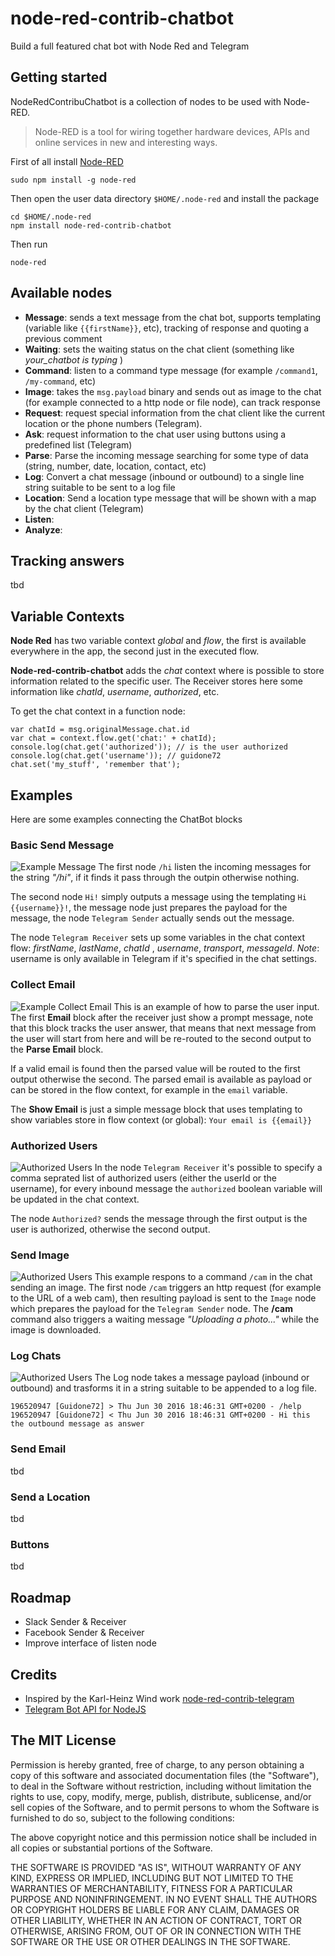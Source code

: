 # node-red-contrib-chatbot
Build a full featured chat bot with Node Red and Telegram

## Getting started
NodeRedContribuChatbot is a collection of nodes to be used with Node-RED.

> Node-RED is a tool for wiring together hardware devices, APIs and online services in new and interesting ways.

First of all install  [Node-RED](http://nodered.org/docs/getting-started/installation)

```
sudo npm install -g node-red
```

Then open  the user data directory `$HOME/.node-red` and install the package

```
cd $HOME/.node-red
npm install node-red-contrib-chatbot
```

Then run

```
node-red
```

## Available nodes
* **Message**: sends a text message from the chat bot, supports templating (variable like `{{firstName}}`, etc), tracking of response and quoting a previous comment
* **Waiting**: sets the waiting status on the chat client (something like _your_chatbot is typing_ )
* **Command**: listen to a command type message (for example `/command1`, `/my-command`, etc)
* **Image**: takes the `msg.payload` binary and sends out as image to the chat (for example connected to a http node or file node), can track response
* **Request**: request special information from the chat client like the current location or the phone numbers (Telegram).
* **Ask**: request information to the chat user using buttons using a predefined list (Telegram)
* **Parse**: Parse the incoming message searching for some type of data (string, number, date, location, contact, etc)
* **Log**: Convert a chat message (inbound or outbound) to a single line string suitable to be sent to a log file
* **Location**: Send a location type message that will be shown with a map by the chat client (Telegram)
* **Listen**:
* **Analyze**:

## Tracking answers
tbd


## Variable Contexts
**Node Red** has two variable context *global* and *flow*, the first is available everywhere in the app, the second just in the executed flow.

 **Node-red-contrib-chatbot** adds the *chat* context where is possible to store information related to the specific user. The Receiver stores here some information like *chatId*, *username*, *authorized*, etc.

To get the chat context in a function node:

```
var chatId = msg.originalMessage.chat.id
var chat = context.flow.get('chat:' + chatId);
console.log(chat.get('authorized')); // is the user authorized
console.log(chat.get('username')); // guidone72
chat.set('my_stuff', 'remember that');
```

## Examples
Here are some examples connecting the ChatBot blocks

### Basic Send Message
![Example Message](./docs/images/example-message.png)
The first node `/hi` listen the incoming messages for the string *"/hi"*, if it finds it pass through the outpin otherwise nothing.

The second node `Hi!` simply outputs a message using the templating `Hi {{username}}!`, the message node just prepares the payload for the message, the node `Telegram Sender` actually sends out the message.

The node `Telegram Receiver` sets up some variables in the chat context flow: *firstName*, *lastName*, *chatId* , *username*, *transport*, *messageId*.
*Note*: username is only available in Telegram if it's specified in the chat settings.

### Collect Email
![Example Collect Email](./docs/images/example-collect-email.png)
This is an example of how to parse the user input. The first **Email** block after the receiver just show a prompt message, note that this block tracks the user answer, that means that next message from the user will start from here and will be re-routed to the second output to the **Parse Email** block.

If a valid email is found then the parsed value will be routed to the first output otherwise the second. The parsed email is available as payload or can be stored in the flow context,  for example in the `email` variable.

The **Show Email** is just a simple message block that uses templating to show variables store in flow context (or global): `Your email is {{email}}`
### Authorized Users
![Authorized Users](./docs/images/example-autorized-users.png)
In the node `Telegram Receiver` it's possible to specify a comma seprated list of authorized users (either the userId or the username), for every inbound message the `authorized` boolean variable will be updated in the chat context.

The node `Authorized?` sends the message through the first output is the user is authorized, otherwise the second output.
### Send Image
![Authorized Users](./docs/images/example-image.png)
This example respons to a command `/cam` in the chat sending an image.
The first node `/cam` triggers an http request (for example to the URL of a web cam), then resulting payload is sent to the `Image` node which prepares the payload for the `Telegram Sender` node.
The **/cam** command also triggers a waiting message *"Uploading a photo..."* while the image is downloaded.
### Log Chats
![Authorized Users](./docs/images/example-log.png)
The Log node takes a message payload (inbound or outbound) and trasforms it in a string suitable to be appended to a log file.

```
196520947 [Guidone72] > Thu Jun 30 2016 18:46:31 GMT+0200 - /help
196520947 [Guidone72] < Thu Jun 30 2016 18:46:31 GMT+0200 - Hi this the outbound message as answer
```

### Send Email
tbd
### Send a Location
tbd
### Buttons
tbd

## Roadmap
* Slack Sender & Receiver
* Facebook Sender & Receiver
* Improve interface of listen node

## Credits
* Inspired by the Karl-Heinz Wind work [node-red-contrib-telegram](https://github.com/windkh/node-red-contrib-telegrambot)
* [Telegram Bot API for NodeJS](https://github.com/yagop/node-telegram-bot-api)

## The MIT License
Permission is hereby granted, free of charge, to any person obtaining a copy
of this software and associated documentation files (the "Software"), to deal
in the Software without restriction, including without limitation the rights
to use, copy, modify, merge, publish, distribute, sublicense, and/or sell
copies of the Software, and to permit persons to whom the Software is
furnished to do so, subject to the following conditions:

The above copyright notice and this permission notice shall be included in
all copies or substantial portions of the Software.

THE SOFTWARE IS PROVIDED "AS IS", WITHOUT WARRANTY OF ANY KIND, EXPRESS OR
IMPLIED, INCLUDING BUT NOT LIMITED TO THE WARRANTIES OF MERCHANTABILITY,
FITNESS FOR A PARTICULAR PURPOSE AND NONINFRINGEMENT. IN NO EVENT SHALL THE
AUTHORS OR COPYRIGHT HOLDERS BE LIABLE FOR ANY CLAIM, DAMAGES OR OTHER
LIABILITY, WHETHER IN AN ACTION OF CONTRACT, TORT OR OTHERWISE, ARISING FROM,
OUT OF OR IN CONNECTION WITH THE SOFTWARE OR THE USE OR OTHER DEALINGS IN
THE SOFTWARE.

